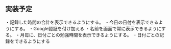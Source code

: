 ## 実装予定
・記録した時間の合計を表示できるようにする。
・今日の日付を表示できるようにする。
・Google認証を付け加える
・名前を画面で常に表示できるようにする。
・月毎に、日付ごとの勉強時間を表示できるようにする。
・日付ごとの記録をできるようにする